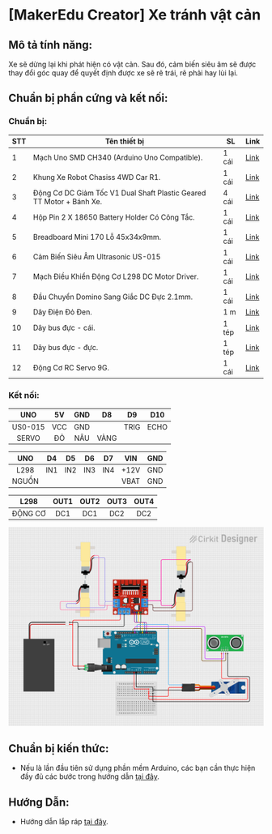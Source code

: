 # [MakerEdu Creator] Xe tránh vật cản

## Mô tả tính năng:
Xe sẽ dừng lại khi phát hiện có vật cản. Sau đó, cảm biến siêu âm sẽ được thay đổi góc quay để quyết định được xe sẽ rẽ trái, rẽ phải hay lùi lại. 
## Chuẩn bị phần cứng và kết nối:
### Chuẩn bị:

<table class="tg">
<thead>
  <tr>
    <th class="tg-baqh">STT</th>
    <th class="tg-baqh">Tên thiết bị </th>
    <th class="tg-baqh">SL</th>
    <th class="tg-baqh">Link</th>
  </tr>
</thead>
<tbody>
  <tr>
    <td class="tg-baqh">1</td>
    <td class="tg-73oq">Mạch Uno SMD CH340 (Arduino Uno Compatible).</td>
    <td class="tg-baqh">1 cái</td>
    <td class="tg-baqh"><a href="https://hshop.vn/products/arduino-uno-r3-smd-chip-don">Link</a></td>
  </tr>
  <tr>
    <td class="tg-baqh">2</td>
    <td class="tg-0lax">Khung Xe Robot Chasiss 4WD Car R1.</td>
    <td class="tg-baqh">1 cái</td>
    <td class="tg-baqh"><a href="https://hshop.vn/products/khung-xe-robot-chasiss-4wd-car-r1">Link</a></td>
  </tr>
  <tr>
    <td class="tg-baqh">3</td>
    <td class="tg-0lax">Động Cơ DC Giảm Tốc V1 Dual Shaft Plastic Geared TT Motor + Bánh Xe.</td>
    <td class="tg-baqh">4 cái</td>
    <td class="tg-baqh"><a href="https://hshop.vn/products/dong-co-dc-giamtoc-v1-1-48">Link</a></td>
  </tr>
  <tr>
    <td class="tg-baqh">4</td>
    <td class="tg-0lax">Hộp Pin 2 X 18650 Battery Holder Có Công Tắc.</td>
    <td class="tg-baqh">1 cái</td>
    <td class="tg-baqh"><a href="https://hshop.vn/products/hop-pin-2-co-18650-co-cong-tac">Link</a></td>
  </tr>
  <tr>
    <td class="tg-baqh">5</td>
    <td class="tg-0lax">Breadboard Mini 170 Lỗ 45x34x9mm.</td>
    <td class="tg-baqh">1 cái</td>
    <td class="tg-baqh"><a href="https://hshop.vn/products/test-board-cammini-35-x-47mm">Link</a></td>
  </tr>
  <tr>
    <td class="tg-baqh">6</td>
    <td class="tg-0lax">Cảm Biến Siêu Âm Ultrasonic US-015</td>
    <td class="tg-baqh">1 cái</td>
    <td class="tg-baqh"><a href="https://hshop.vn/cam-bien-sieu-am-us-16">Link</a></td>
  </tr>
  <tr>
    <td class="tg-baqh">7</td>
    <td class="tg-0lax">Mạch Điều Khiển Động Cơ L298 DC Motor Driver.</td>
    <td class="tg-baqh">1 cái</td>
    <td class="tg-baqh"><a href="https://hshop.vn/products/mach-dieu-khien-dong-co-dc-l298">Link</a></td>
  </tr>
  <tr>
    <td class="tg-baqh">8</td>
    <td class="tg-0lax">Đầu Chuyển Domino Sang Giắc DC Đực 2.1mm.</td>
    <td class="tg-baqh">1 cái</td>
    <td class="tg-baqh"><a href="https://hshop.vn/products/dau-chuyen-domino-sang-giac-dc-duc-2-1mm">Link</a></td>
  </tr>
  <tr>
    <td class="tg-baqh">9</td>
    <td class="tg-0lax">Dây Điện Đỏ Đen.</td>
    <td class="tg-baqh">1 m </td>
    <td class="tg-baqh"><a href="https://hshop.vn/products/day-dien-do-den">Link</a></td>
  </tr>
  <tr>
    <td class="tg-baqh">10</td>
    <td class="tg-0lax">Dây bus đực - cái.</td>
    <td class="tg-baqh">1 tép</td>
    <td class="tg-baqh"><a href="https://hshop.vn/products/day-camtest-board-duc-coi20cm40soi">Link</a></td>
  </tr>
  <tr>
    <td class="tg-0lax">11</td>
    <td class="tg-0lax">Dây bus đực - đực.</td>
    <td class="tg-0lax">1 tép</td>
    <td class="tg-0lax"><a href="https://hshop.vn/products/day-camtest-board-duc-duc-20cm40soi">Link</a></td>
  </tr>
    <tr>
    <td class="tg-0lax">12</td>
    <td class="tg-0lax">Động Cơ RC Servo 9G.</td>
    <td class="tg-0lax">1 cái</td>
    <td class="tg-0lax"><a href="https://hshop.vn/products/dong-co-rc-servo-9g">Link</a></td>
  </tr>
</tbody>
</table>

### Kết nối:

|   UNO  |  5V | GND |  D8  |  D9  | D10  |
|:------:|:---:|:---:|:----:|:----:|------|
| US0-015 | VCC | GND |      | TRIG | ECHO |
| SERVO  | ĐỎ  | NÂU | VÀNG |      |      |

|  UNO  |  D4 |  D5 |  D6 |  D7 |  VIN | GND |
|:-----:|:---:|:---:|:---:|:---:|:----:|:---:|
|  L298 | IN1 | IN2 | IN3 | IN4 | +12V | GND |
| NGUỒN |     |     |     |     | VBAT | GND |

|   L298   | OUT1 | OUT2 | OUT3 | OUT4 |
|:--------:|:----:|:----:|:----:|:----:|
| ĐỘNG CƠ  |  DC1 |  DC1 |  DC2 |  DC2 |

<img src="../../image/R1_BlockAvoiding_US015.png">

## Chuẩn bị kiến thức:
- Nếu là lần đầu tiên sử dụng phần mềm Arduino, các bạn cần thực hiện đầy đủ các bước trong hướng dẫn <a href="https://wiki.makerlab.vn/index.php/H%C6%B0%E1%BB%9Bng_d%E1%BA%ABn_s%E1%BB%AD_d%E1%BB%A5ng_ph%E1%BA%A7n_m%E1%BB%81m_Arduino_v%E1%BB%9Bi_c%C3%A1c_m%E1%BA%A1ch_Vietduino_%2B_MakerEdu_Shield_for_Vietduino">tại đây</a>.  

 
## Hướng Dẫn:
- Hướng dẫn lắp ráp <a href="https://youtu.be/VZitM9dXz44?si=LJKKDZ6hPuea8rcn">tại đây</a>.  
 
